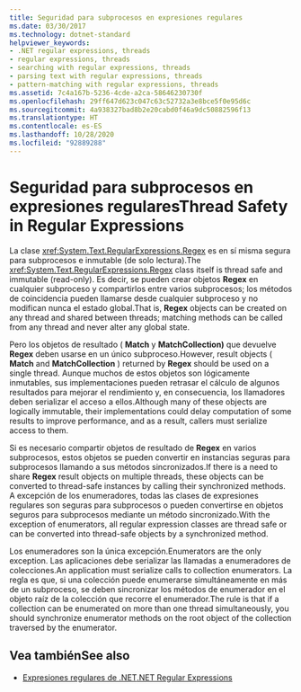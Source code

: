 ```yaml
---
title: Seguridad para subprocesos en expresiones regulares
ms.date: 03/30/2017
ms.technology: dotnet-standard
helpviewer_keywords:
- .NET regular expressions, threads
- regular expressions, threads
- searching with regular expressions, threads
- parsing text with regular expressions, threads
- pattern-matching with regular expressions, threads
ms.assetid: 7c4a167b-5236-4cde-a2ca-58646230730f
ms.openlocfilehash: 29ff647d623c047c63c52732a3e8bce5f0e95d6c
ms.sourcegitcommit: 4a938327bad8b2e20cabd0f46a9dc50882596f13
ms.translationtype: HT
ms.contentlocale: es-ES
ms.lasthandoff: 10/28/2020
ms.locfileid: "92889288"
---
```

# <a name="thread-safety-in-regular-expressions"></a><span data-ttu-id="dd80c-102">Seguridad para subprocesos en expresiones regulares</span><span class="sxs-lookup"><span data-stu-id="dd80c-102">Thread Safety in Regular Expressions</span></span>
<span data-ttu-id="dd80c-103">La clase <xref:System.Text.RegularExpressions.Regex> es en sí misma segura para subprocesos e inmutable (de solo lectura).</span><span class="sxs-lookup"><span data-stu-id="dd80c-103">The <xref:System.Text.RegularExpressions.Regex> class itself is thread safe and immutable (read-only).</span></span> <span data-ttu-id="dd80c-104">Es decir, se pueden crear objetos **Regex** en cualquier subproceso y compartirlos entre varios subprocesos; los métodos de coincidencia pueden llamarse desde cualquier subproceso y no modifican nunca el estado global.</span><span class="sxs-lookup"><span data-stu-id="dd80c-104">That is, **Regex** objects can be created on any thread and shared between threads; matching methods can be called from any thread and never alter any global state.</span></span>  
  
 <span data-ttu-id="dd80c-105">Pero los objetos de resultado ( **Match** y **MatchCollection)** que devuelve **Regex** deben usarse en un único subproceso.</span><span class="sxs-lookup"><span data-stu-id="dd80c-105">However, result objects ( **Match** and **MatchCollection** ) returned by **Regex** should be used on a single thread.</span></span> <span data-ttu-id="dd80c-106">Aunque muchos de estos objetos son lógicamente inmutables, sus implementaciones pueden retrasar el cálculo de algunos resultados para mejorar el rendimiento y, en consecuencia, los llamadores deben serializar el acceso a ellos.</span><span class="sxs-lookup"><span data-stu-id="dd80c-106">Although many of these objects are logically immutable, their implementations could delay computation of some results to improve performance, and as a result, callers must serialize access to them.</span></span>  
  
 <span data-ttu-id="dd80c-107">Si es necesario compartir objetos de resultado de **Regex** en varios subprocesos, estos objetos se pueden convertir en instancias seguras para subprocesos llamando a sus métodos sincronizados.</span><span class="sxs-lookup"><span data-stu-id="dd80c-107">If there is a need to share **Regex** result objects on multiple threads, these objects can be converted to thread-safe instances by calling their synchronized methods.</span></span> <span data-ttu-id="dd80c-108">A excepción de los enumeradores, todas las clases de expresiones regulares son seguras para subprocesos o pueden convertirse en objetos seguros para subprocesos mediante un método sincronizado.</span><span class="sxs-lookup"><span data-stu-id="dd80c-108">With the exception of enumerators, all regular expression classes are thread safe or can be converted into thread-safe objects by a synchronized method.</span></span>  
  
 <span data-ttu-id="dd80c-109">Los enumeradores son la única excepción.</span><span class="sxs-lookup"><span data-stu-id="dd80c-109">Enumerators are the only exception.</span></span> <span data-ttu-id="dd80c-110">Las aplicaciones debe serializar las llamadas a enumeradores de colecciones.</span><span class="sxs-lookup"><span data-stu-id="dd80c-110">An application must serialize calls to collection enumerators.</span></span> <span data-ttu-id="dd80c-111">La regla es que, si una colección puede enumerarse simultáneamente en más de un subproceso, se deben sincronizar los métodos de enumerador en el objeto raíz de la colección que recorre el enumerador.</span><span class="sxs-lookup"><span data-stu-id="dd80c-111">The rule is that if a collection can be enumerated on more than one thread simultaneously, you should synchronize enumerator methods on the root object of the collection traversed by the enumerator.</span></span>  
  
## <a name="see-also"></a><span data-ttu-id="dd80c-112">Vea también</span><span class="sxs-lookup"><span data-stu-id="dd80c-112">See also</span></span>

- [<span data-ttu-id="dd80c-113">Expresiones regulares de .NET</span><span class="sxs-lookup"><span data-stu-id="dd80c-113">.NET Regular Expressions</span></span>](regular-expressions.md)

